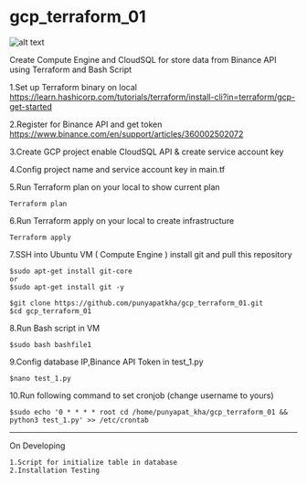 # gcp_terraform_01
![alt text](https://github.com/punyapatkha/gcp_terraform_01/blob/main/bi_req_script-Page-3%20(1).png)


Create Compute Engine and CloudSQL for store data from Binance API using Terraform and Bash Script


1.Set up Terraform binary on local https://learn.hashicorp.com/tutorials/terraform/install-cli?in=terraform/gcp-get-started

2.Register for Binance API and get token https://www.binance.com/en/support/articles/360002502072

3.Create GCP project enable CloudSQL API & create service account key

4.Config project name and service account key in main.tf

5.Run Terraform plan on your local to show current plan

    Terraform plan

6.Run Terraform apply on your local to create infrastructure 

    Terraform apply
    
7.SSH into Ubuntu VM ( Compute Engine ) install git and pull this repository


    $sudo apt-get install git-core 
    or
    $sudo apt-get install git -y
    
    $git clone https://github.com/punyapatkha/gcp_terraform_01.git
    $cd gcp_terraform_01


8.Run Bash script in VM
    
    $sudo bash bashfile1

9.Config database IP,Binance API Token in test_1.py

    $nano test_1.py

10.Run following command to set cronjob (change username to yours)

    $sudo echo '0 * * * * root cd /home/punyapat_kha/gcp_terraform_01 && python3 test_1.py' >> /etc/crontab
    
 --------------------------------------------------------------------------------------
 
 On Developing
 
    1.Script for initialize table in database
    2.Installation Testing
